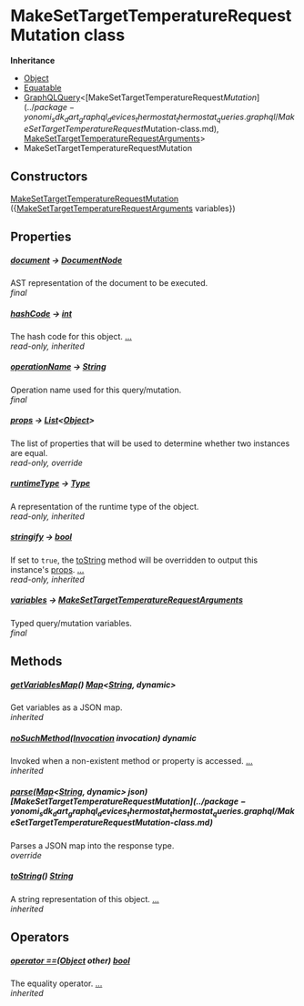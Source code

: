 


# MakeSetTargetTemperatureRequestMutation class











**Inheritance**

- [Object](https://api.dart.dev/stable/2.12.3/dart-core/Object-class.html)
- [Equatable](https://pub.dev/documentation/equatable/1.2.6/equatable/Equatable-class.html)
- [GraphQLQuery](https://pub.dev/documentation/artemis/6.18.4/schema_graphql_query/GraphQLQuery-class.html)&lt;[MakeSetTargetTemperatureRequest$Mutation](../package-yonomi_sdk_dart_graphql_devices_thermostat_thermostat_queries.graphql/MakeSetTargetTemperatureRequest$Mutation-class.md), [MakeSetTargetTemperatureRequestArguments](../package-yonomi_sdk_dart_graphql_devices_thermostat_thermostat_queries.graphql/MakeSetTargetTemperatureRequestArguments-class.md)>
- MakeSetTargetTemperatureRequestMutation






## Constructors

[MakeSetTargetTemperatureRequestMutation](../package-yonomi_sdk_dart_graphql_devices_thermostat_thermostat_queries.graphql/MakeSetTargetTemperatureRequestMutation/MakeSetTargetTemperatureRequestMutation.md) ({[MakeSetTargetTemperatureRequestArguments](../package-yonomi_sdk_dart_graphql_devices_thermostat_thermostat_queries.graphql/MakeSetTargetTemperatureRequestArguments-class.md) variables})

    


## Properties

##### [document](../package-yonomi_sdk_dart_graphql_devices_thermostat_thermostat_queries.graphql/MakeSetTargetTemperatureRequestMutation/document.md) &#8594; [DocumentNode](https://pub.dev/documentation/gql/0.12.4/ast/DocumentNode-class.html)



AST representation of the document to be executed.   
_final_



##### [hashCode](https://pub.dev/documentation/equatable/1.2.6/equatable/Equatable/hashCode.html) &#8594; [int](https://api.dart.dev/stable/2.12.3/dart-core/int-class.html)



The hash code for this object. [...](https://pub.dev/documentation/equatable/1.2.6/equatable/Equatable/hashCode.html)  
_read-only, inherited_



##### [operationName](../package-yonomi_sdk_dart_graphql_devices_thermostat_thermostat_queries.graphql/MakeSetTargetTemperatureRequestMutation/operationName.md) &#8594; [String](https://api.dart.dev/stable/2.12.3/dart-core/String-class.html)



Operation name used for this query/mutation.   
_final_



##### [props](../package-yonomi_sdk_dart_graphql_devices_thermostat_thermostat_queries.graphql/MakeSetTargetTemperatureRequestMutation/props.md) &#8594; [List](https://api.dart.dev/stable/2.12.3/dart-core/List-class.html)&lt;[Object](https://api.dart.dev/stable/2.12.3/dart-core/Object-class.html)>



The list of properties that will be used to determine whether
two instances are equal.   
_read-only, override_



##### [runtimeType](https://api.dart.dev/stable/2.12.3/dart-core/Object/runtimeType.html) &#8594; [Type](https://api.dart.dev/stable/2.12.3/dart-core/Type-class.html)



A representation of the runtime type of the object.   
_read-only, inherited_



##### [stringify](https://pub.dev/documentation/equatable/1.2.6/equatable/Equatable/stringify.html) &#8594; [bool](https://api.dart.dev/stable/2.12.3/dart-core/bool-class.html)



If set to <code>true</code>, the <a href="https://pub.dev/documentation/equatable/1.2.6/equatable/Equatable/toString.html">toString</a> method will be overridden to output
this instance's <a href="../package-yonomi_sdk_dart_graphql_devices_thermostat_thermostat_queries.graphql/MakeSetTargetTemperatureRequestMutation/props.md">props</a>. [...](https://pub.dev/documentation/equatable/1.2.6/equatable/Equatable/stringify.html)  
_read-only, inherited_



##### [variables](../package-yonomi_sdk_dart_graphql_devices_thermostat_thermostat_queries.graphql/MakeSetTargetTemperatureRequestMutation/variables.md) &#8594; [MakeSetTargetTemperatureRequestArguments](../package-yonomi_sdk_dart_graphql_devices_thermostat_thermostat_queries.graphql/MakeSetTargetTemperatureRequestArguments-class.md)



Typed query/mutation variables.   
_final_




## Methods

##### [getVariablesMap](https://pub.dev/documentation/artemis/6.18.4/schema_graphql_query/GraphQLQuery/getVariablesMap.html)() [Map](https://api.dart.dev/stable/2.12.3/dart-core/Map-class.html)&lt;[String](https://api.dart.dev/stable/2.12.3/dart-core/String-class.html), dynamic>



Get variables as a JSON map.   
_inherited_



##### [noSuchMethod](https://api.dart.dev/stable/2.12.3/dart-core/Object/noSuchMethod.html)([Invocation](https://api.dart.dev/stable/2.12.3/dart-core/Invocation-class.html) invocation) dynamic



Invoked when a non-existent method or property is accessed. [...](https://api.dart.dev/stable/2.12.3/dart-core/Object/noSuchMethod.html)  
_inherited_



##### [parse](../package-yonomi_sdk_dart_graphql_devices_thermostat_thermostat_queries.graphql/MakeSetTargetTemperatureRequestMutation/parse.md)([Map](https://api.dart.dev/stable/2.12.3/dart-core/Map-class.html)&lt;[String](https://api.dart.dev/stable/2.12.3/dart-core/String-class.html), dynamic> json) [MakeSetTargetTemperatureRequest$Mutation](../package-yonomi_sdk_dart_graphql_devices_thermostat_thermostat_queries.graphql/MakeSetTargetTemperatureRequest$Mutation-class.md)



Parses a JSON map into the response type.   
_override_



##### [toString](https://pub.dev/documentation/equatable/1.2.6/equatable/Equatable/toString.html)() [String](https://api.dart.dev/stable/2.12.3/dart-core/String-class.html)



A string representation of this object. [...](https://pub.dev/documentation/equatable/1.2.6/equatable/Equatable/toString.html)  
_inherited_




## Operators

##### [operator ==](https://pub.dev/documentation/equatable/1.2.6/equatable/Equatable/operator_equals.html)([Object](https://api.dart.dev/stable/2.12.3/dart-core/Object-class.html) other) [bool](https://api.dart.dev/stable/2.12.3/dart-core/bool-class.html)



The equality operator. [...](https://pub.dev/documentation/equatable/1.2.6/equatable/Equatable/operator_equals.html)  
_inherited_











